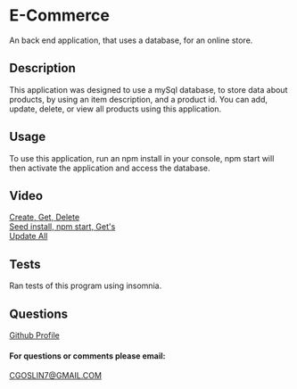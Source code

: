 # E-Commerce                   
An back end application, that uses a database, for an online store.

## Description
This application was designed to use a mySql database, to store data about products, by using an item description, and a product id.  You can add, update, delete, or view all products using this application.

## Usage
To use this application, run an npm install in your console,  npm start will then activate the application and access the database.

## Video
[Create, Get, Delete](https://drive.google.com/file/d/11yejnIwoCUZLWLa_1NgstlvBfR414nsf/view)
<br>
[Seed install, npm start, Get's](https://drive.google.com/file/d/1sUvMai0fIbO7FJoM46dWLQx7WFUEFuq_/view)
<br>
[Update All](https://drive.google.com/file/d/1wrzNcNNNptyDRMAgWIpaiVpgK8CBRnw3/view)
<br>
## Tests
Ran tests of this program using insomnia.

## Questions
[Github Profile](http://github.com/CGO7)
#### For questions or comments please email:
CGOSLIN7@GMAIL.COM

